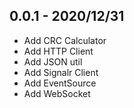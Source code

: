 ## 0.0.1 - 2020/12/31

- Add CRC Calculator
- Add HTTP Client
- Add JSON util
- Add Signalr Client
- Add EventSource
- Add WebSocket